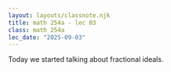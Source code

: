 ```yaml
---
layout: layouts/classnote.njk
title: math 254a - lec 03
class: math 254a
lec_date: "2025-09-03"
---
```


Today we started talking about fractional ideals.
